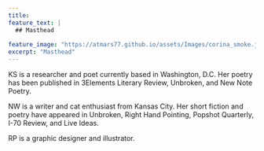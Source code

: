```yaml
---
title: 
feature_text: |
  ## Masthead
  
feature_image: "https://atmars77.github.io/assets/Images/corina_smoke.jpg"
excerpt: "Masthead"
---
```

KS is a researcher and poet currently based in Washington, D.C. Her poetry has been published in 3Elements Literary Review, Unbroken, and New Note Poetry.

NW is a writer and cat enthusiast from Kansas City. Her short fiction and poetry have appeared in Unbroken, Right Hand Pointing, Popshot Quarterly, I-70 Review, and Live Ideas.

RP is a graphic designer and illustrator.